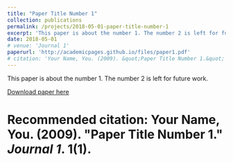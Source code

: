 ```yaml
---
title: "Paper Title Number 1"
collection: publications
permalink: /projects/2018-05-01-paper-title-number-1
excerpt: 'This paper is about the number 1. The number 2 is left for future work.'
date: 2018-05-01
# venue: 'Journal 1'
paperurl: 'http://academicpages.github.io/files/paper1.pdf'
# citation: 'Your Name, You. (2009). &quot;Paper Title Number 1.&quot; <i>Journal 1</i>. 1(1).'
---
```

This paper is about the number 1. The number 2 is left for future work.

[Download paper here](http://academicpages.github.io/files/paper1.pdf)

# Recommended citation: Your Name, You. (2009). "Paper Title Number 1." <i>Journal 1</i>. 1(1).